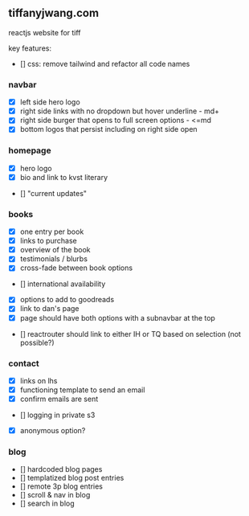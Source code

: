 ## tiffanyjwang.com

reactjs website for tiff

key features:
- [] css: remove tailwind and refactor all code names

### navbar 
- [x] left side hero logo
- [x] right side links with no dropdown but hover underline - md+
- [x] right side burger that opens to full screen options - <=md
- [x] bottom logos that persist including on right side open

### homepage
- [x] hero logo
- [x] bio and link to kvst literary
- [] "current updates"

### books
- [x] one entry per book
- [x] links to purchase
- [x] overview of the book
- [x] testimonials / blurbs
- [x] cross-fade between book options
- [] international availability
- [x] options to add to goodreads
- [x] link to dan's page
- [x] page should have both options with a subnavbar at the top
- [] reactrouter should link to either IH or TQ based on selection (not possible?)

### contact
- [x] links on lhs
- [x] functioning template to send an email
- [x] confirm emails are sent
- [] logging in private s3
- [x] anonymous option?

### blog
- [] hardcoded blog pages
- [] templatized blog post entries
- [] remote 3p blog entries
- [] scroll & nav in blog
- [] search in blog